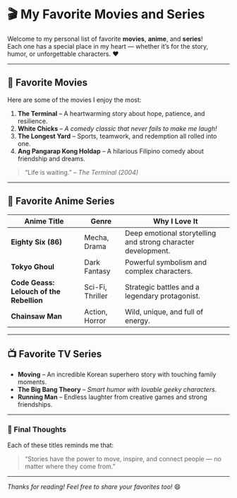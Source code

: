 # 🎬 My Favorite Movies and Series

Welcome to my personal list of favorite **movies**, **anime**, and **series**!  
Each one has a special place in my heart — whether it’s for the story, humor, or unforgettable characters. ❤️

---

## 🍿 Favorite Movies

Here are some of the movies I enjoy the most:

1. **The Terminal** – A heartwarming story about hope, patience, and resilience.  
2. **White Chicks** – *A comedy classic that never fails to make me laugh!*  
3. **The Longest Yard** – Sports, teamwork, and redemption all rolled into one.  
4. **Ang Pangarap Kong Holdap** – A hilarious Filipino comedy about friendship and dreams.

> “Life is waiting.” – *The Terminal (2004)*

---

## 🎌 Favorite Anime Series

| Anime Title | Genre | Why I Love It |
|--------------|--------|---------------|
| **Eighty Six (86)** | Mecha, Drama | Deep emotional storytelling and strong character development. |
| **Tokyo Ghoul** | Dark Fantasy | Powerful symbolism and complex characters. |
| **Code Geass: Lelouch of the Rebellion** | Sci-Fi, Thriller | Strategic battles and a legendary protagonist. |
| **Chainsaw Man** | Action, Horror | Wild, unique, and full of energy. |

---

## 📺 Favorite TV Series

- **Moving** – An incredible Korean superhero story with touching family moments.  
- **The Big Bang Theory** – *Smart humor with lovable geeky characters.*  
- **Running Man** – Endless laughter from creative games and strong friendships.

---

### 💬 Final Thoughts

Each of these titles reminds me that:
> “Stories have the power to move, inspire, and connect people — no matter where they come from.”

---

*Thanks for reading! Feel free to share your favorites too!* 😄
